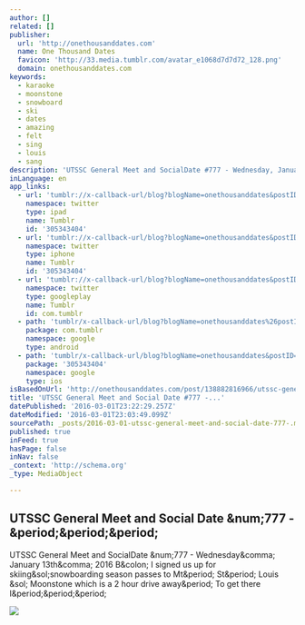 ```yaml
---
author: []
related: []
publisher:
  url: 'http://onethousanddates.com'
  name: One Thousand Dates
  favicon: 'http://33.media.tumblr.com/avatar_e1068d7d7d72_128.png'
  domain: onethousanddates.com
keywords:
  - karaoke
  - moonstone
  - snowboard
  - ski
  - dates
  - amazing
  - felt
  - sing
  - louis
  - sang
description: 'UTSSC General Meet and SocialDate #777 - Wednesday, January 13th, 2016 B: I signed us up for skiing/snowboarding season passes to Mt. St. Louis / Moonstone which is a 2 hour drive away. To get there I...'
inLanguage: en
app_links:
  - url: 'tumblr://x-callback-url/blog?blogName=onethousanddates&postID=138882816966&referrer=twitter-cards'
    namespace: twitter
    type: ipad
    name: Tumblr
    id: '305343404'
  - url: 'tumblr://x-callback-url/blog?blogName=onethousanddates&postID=138882816966&referrer=twitter-cards'
    namespace: twitter
    type: iphone
    name: Tumblr
    id: '305343404'
  - url: 'tumblr://x-callback-url/blog?blogName=onethousanddates&postID=138882816966&referrer=twitter-cards'
    namespace: twitter
    type: googleplay
    name: Tumblr
    id: com.tumblr
  - path: 'tumblr/x-callback-url/blog?blogName=onethousanddates%26postID=138882816966'
    package: com.tumblr
    namespace: google
    type: android
  - path: 'tumblr/x-callback-url/blog?blogName=onethousanddates&postID=138882816966'
    package: '305343404'
    namespace: google
    type: ios
isBasedOnUrl: 'http://onethousanddates.com/post/138882816966/utssc-general-meet-and-social-date-777'
title: 'UTSSC General Meet and Social Date #777 -...'
datePublished: '2016-03-01T23:22:29.257Z'
dateModified: '2016-03-01T23:03:49.099Z'
sourcePath: _posts/2016-03-01-utssc-general-meet-and-social-date-777-.md
published: true
inFeed: true
hasPage: false
inNav: false
_context: 'http://schema.org'
_type: MediaObject

---
```

<article style=""><h1>UTSSC General Meet and Social Date &amp;num;777 -&amp;period;&amp;period;&amp;period;</h1><p>UTSSC General Meet and SocialDate &amp;num;777 - Wednesday&amp;comma; January 13th&amp;comma; 2016 B&amp;colon; I signed us up for skiing&amp;sol;snowboarding season passes to Mt&amp;period; St&amp;period; Louis &amp;sol; Moonstone which is a 2 hour drive away&amp;period; To get there I&amp;period;&amp;period;&amp;period;</p><img src="http://40.media.tumblr.com/528fbd9fa879a2761072f1f43bd51de5/tumblr_o13usikWxU1swsad1o2_r1_500.jpg" /></article>